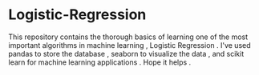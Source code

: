 # Logistic-Regression
This repository contains the thorough basics of learning one of the most important algorithms in machine learning , Logistic Regression .
I've used pandas to store the database , seaborn to visualize the data , and scikit learn for machine learning applications .
Hope it helps .
